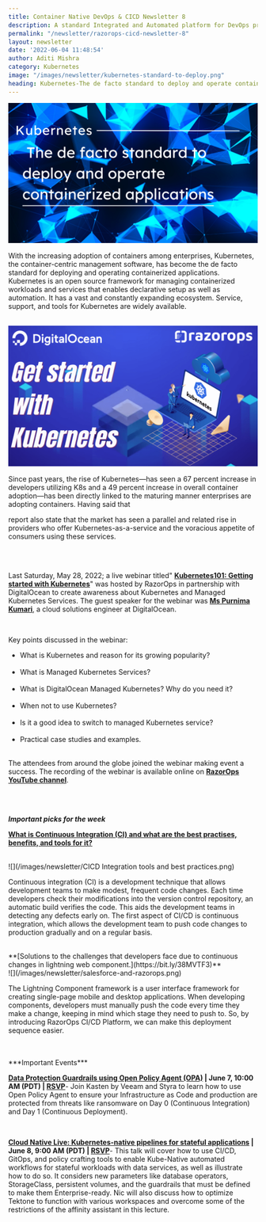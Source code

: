 ```yaml
---
title: Container Native DevOps & CICD Newsletter 8
description: A standard Integrated and Automated platform for DevOps process.Learn about best practices and benefits. Subscribe to get the latest updates on container-native & DevOps news around the globe.
permalink: "/newsletter/razorops-cicd-newsletter-8"
layout: newsletter
date: '2022-06-04 11:48:54'
author: Aditi Mishra
category: Kubernetes
image: "/images/newsletter/kubernetes-standard-to-deploy.png"
heading: Kubernetes-The de facto standard to deploy and operate containerized applications.
---
```


![](/images/newsletter/kubernetes-standard-to-deploy.png)


With the increasing adoption of containers among enterprises, Kubernetes, the container-centric management software, has become the de facto standard for deploying and operating containerized applications. Kubernetes is an open source framework for managing containerized workloads and services that enables declarative setup as well as automation. It has a vast and constantly expanding ecosystem. Service, support, and tools for Kubernetes are widely available.

<br>

<div class="row">
    <div class="col-sm-8">
    <img src="/images/newsletter/Get started with Kubernetes.png">
    </div>
    <div class="col-sm-4">
    <p>
   Since past years, the rise of Kubernetes—has seen a 67 percent increase in developers utilizing K8s and a 49 percent increase in overall container adoption—has been directly linked to the maturing manner enterprises are adopting containers. Having said that 
    </p>
    </div>
    
</div>
<p>report also state that the market has seen a parallel and related rise in providers who offer Kubernetes-as-a-service and the voracious appetite of consumers using these services.</p>


<br>
<br>


Last Saturday, May 28, 2022; a live webinar titled" **[Kubernetes101: Getting started with Kubernetes](https://bit.ly/3GSVxt4)**" was hosted by RazorOps in partnership with DigitalOcean to create awareness about Kubernetes and Managed Kubernetes Services. The guest speaker for the webinar was **[Ms Purnima Kumari](https://www.linkedin.com/in/purnima-kumari18?lipi=urn%3Ali%3Apage%3Ad_flagship3_profile_view_base_contact_details%3BTGQR1Q6fSEa9xTQC9JvtDg%3D%3D&)**, a cloud solutions engineer at DigitalOcean.

<br>

Key points discussed in the webinar:

* What is Kubernetes and reason for its growing popularity?<br><br>
* What is Managed Kubernetes Services?<br><br>
* What is DigitalOcean Managed Kubernetes? Why do you need it?<br><br>
* When not to use Kubernetes?<br><br>
* Is it a good idea to switch to managed Kubernetes service?<br><br>
* Practical case studies and examples.<br><br>


The attendees from around the globe joined the webinar making event a success. The recording of the webinar is available online on **[RazorOps YouTube channel](https://bit.ly/3GR1h6M)**.


<br>
<br>

***Important picks for the week***

**[What is Continuous Integration (CI) and what are the best practises, benefits, and tools for it?](https://bit.ly/3atR8AQ)**

<br>
![](/images/newsletter/CICD Integration tools and best practices.png)
<br>

Continuous integration (CI) is a development technique that allows development teams to make modest, frequent code changes. Each time developers check their modifications into the version control repository, an automatic build verifies the code. This aids the development teams in detecting any defects early on. The first aspect of CI/CD is continuous integration, which allows the development team to push code changes to production gradually and on a regular basis.


<br>
**[Solutions to the challenges that developers face due to continuous changes in lightning web component.](https://bit.ly/38MVTF3)**

<br>
![](/images/newsletter/salesforce-and-razorops.png)
<br>

The Lightning Component framework is a user interface framework for creating single-page mobile and desktop applications. When developing components, developers must manually push the code every time they make a change, keeping in mind which stage they need to push to. So, by introducing RazorOps CI/CD Platform, we can make this deployment sequence easier.

<br>
<br>
***Important Events***
<br>

<p><b><a href="https://community.cncf.io/events/details/cncf-cncf-online-programs-presents-cncf-live-webinar-data-protection-guardrails-using-open-policy-agent-opa/">Data Protection Guardrails using Open Policy Agent (OPA)</a> | June 7, 10:00 AM (PDT) | <a href="https://community.cncf.io/events/details/cncf-cncf-online-programs-presents-cncf-live-webinar-data-protection-guardrails-using-open-policy-agent-opa/">RSVP</a></b>- Join Kasten by Veeam and Styra to learn how to use Open Policy Agent to ensure your Infrastructure as Code and production are protected from threats like ransomware on Day 0 (Continuous Integration) and Day 1 (Continuous Deployment).</p>

<br>

<p><b><a href="https://community.cncf.io/events/details/cncf-cncf-online-programs-presents-cloud-native-live-kubernetes-native-pipelines-for-stateful-applications/">Cloud Native Live: Kubernetes-native pipelines for stateful applications</a> | June 8, 9:00 AM (PDT) | <a href="https://community.cncf.io/events/details/cncf-cncf-online-programs-presents-cloud-native-live-kubernetes-native-pipelines-for-stateful-applications/">RSVP</a></b>- This talk will cover how to use CI/CD, GitOps, and policy crafting tools to enable Kube-Native automated workflows for stateful workloads with data services, as well as illustrate how to do so. It considers new parameters like database operators, StorageClass, persistent volumes, and the guardrails that must be defined to make them Enterprise-ready. Nic will also discuss how to optimize Tektone to function with various workspaces and overcome some of the restrictions of the affinity assistant in this lecture.</p>


<br>
<br>